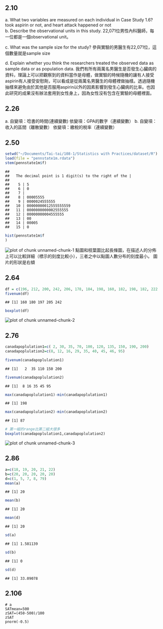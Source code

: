 


## 2.10 

a. What two variables are measured on each individual in
Case Study 1.6?
took aspirin or not, and heart attack happened or not  
b. Describe the observational units in this study.
22,071位男性內科醫師，每一位都是一個observational unit。

c. What was the sample size for the study?
參與實驗的男醫生有22,071位，這個數量就是sample size

d. Explain whether you think the researchers treated the
observed data as sample data or as population data.
我們有所有兩萬名男醫生是否發生心臟病的資料，理論上可以把觀察到的資料當作是母體，做實驗的時候隨機的讓有人接受aspirin有人接受安慰劑，可以看成是從兩萬名男醫生的母體裡做抽樣。透過隨機抽樣來避免由於其他是否服用aspirin以外的因素影響到發生心臟病的比率。也因此研究的成果沒有辦法套用到女性身上，因為女性沒有包含在實驗的母體裡面。



## 2.26
a.
自變項：唸書的時間(連續變數)
依變項：GPA的數字（連續變數）
b. 
自變項：收入的區間（離散變數）
依變項：繳稅的稅率（連續變數）

## 2.50

```r
setwd("~/Documents/Tai-tai/108-1/Statistics with Practices/dataset/R")
load(file = "pennstate1m.rdata")
stem(pennstate1m$f)
```

```
## 
##   The decimal point is 1 digit(s) to the right of the |
## 
##    5 | 5
##    6 | 0
##    7 | 
##    8 | 00005555
##    9 | 0000024555555
##   10 | 00000000012555555559
##   11 | 0000000000002555555
##   12 | 00000000004555555
##   13 | 00
##   14 | 00005
##   15 | 0
```

```r
hist(pennstate1m$f
)
```

![plot of chunk unnamed-chunk-1](figure/unnamed-chunk-1-1.png)
點圖和枝葉圖比起長條圖，在描述人的分佈上可以比較詳細（標示的刻度比較小），三者之中以點圖人數分布的刻度最小。
圖片的形狀是右傾

## 2.64


```r
df = c(196, 212, 200, 242, 206, 178, 184, 198, 160, 182, 198, 182, 222, 198, 188, 166, 204, 178, 164, 230)
fivenum(df)
```

```
## [1] 160 180 197 205 242
```

```r
boxplot(df)
```

![plot of chunk unnamed-chunk-2](figure/unnamed-chunk-2-1.png)


## 2.76

```r
canadapoplulation1=c( 2, 30, 35, 70, 100, 120, 135, 150, 190, 200)
canadapoplulation2=c(8, 12, 16, 29, 35, 40, 45, 46, 95)

fivenum(canadapoplulation1)
```

```
## [1]   2  35 110 150 200
```

```r
fivenum(canadapoplulation2)
```

```
## [1]  8 16 35 45 95
```

```r
max(canadapoplulation1)-min(canadapoplulation1)
```

```
## [1] 198
```

```r
max(canadapoplulation2)-min(canadapoplulation2)
```

```
## [1] 87
```

```r
# 第一組的range比第二組大很多
boxplot(canadapoplulation1,canadapoplulation2)
```

![plot of chunk unnamed-chunk-3](figure/unnamed-chunk-3-1.png)
## 2.86


```r
a=c(18, 19, 20, 21, 22)
b=c(20, 20, 20, 20, 20)
d=c(1, 5, 7, 8, 79)
mean(a)
```

```
## [1] 20
```

```r
mean(b)
```

```
## [1] 20
```

```r
mean(d)
```

```
## [1] 20
```

```r
sd(a)
```

```
## [1] 1.581139
```

```r
sd(b)
```

```
## [1] 0
```

```r
sd(d)
```

```
## [1] 33.09078
```



## 2.106

```{r
# a
SATmean=500
zSAT=(450-500)/100
zSAT
pnorm(-0.5)

```


